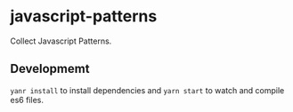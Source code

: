 # javascript-patterns
Collect Javascript Patterns.

## Developmemt
`yanr install` to install dependencies and `yarn start` to watch and compile es6 files.
